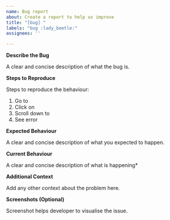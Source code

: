```yaml
---
name: Bug report
about: Create a report to help us improve
title: "[bug] "
labels: "bug :lady_beetle:"
assignees: ''

---
```


**Describe the Bug**

A clear and concise description of what the bug is.

**Steps to Reproduce**

Steps to reproduce the behaviour:

1. Go to
2. Click on
3. Scroll down to
4. See error

**Expected Behaviour**

A clear and concise description of what you expected to happen.

**Current Behaviour**

A clear and concise description of what is happening*

**Additional Context**

Add any other context about the problem here.

**Screenshots (Optional)**

Screenshot helps developer to visualise the issue.
